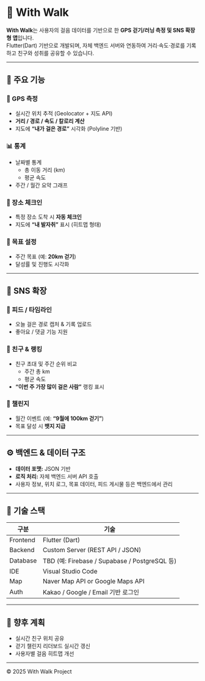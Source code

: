 # 🏃 With Walk

**With Walk**는 사용자의 걸음 데이터를 기반으로 한 **GPS 걷기/러닝 측정 및 SNS 확장형 앱**입니다.  
Flutter(Dart) 기반으로 개발되며, 자체 백엔드 서버와 연동하여 거리·속도·경로를 기록하고 친구와 성취를 공유할 수 있습니다.

---

## 🚶 주요 기능

### 📍 GPS 측정
- 실시간 위치 추적 (Geolocator + 지도 API)
- **거리 / 경로 / 속도 / 칼로리 계산**
- 지도에 **“내가 걸은 경로”** 시각화 (Polyline 기반)

### 📊 통계
- 날짜별 통계
  - 총 이동 거리 (km)
  - 평균 속도
- 주간 / 월간 요약 그래프

### 📌 장소 체크인
- 특정 장소 도착 시 **자동 체크인**
- 지도에 **“내 발자취”** 표시 (히트맵 형태)

### 🎯 목표 설정
- 주간 목표 (예: **20km 걷기**)
- 달성률 및 진행도 시각화

---

## 🤝 SNS 확장

### 📰 피드 / 타임라인
- 오늘 걸은 경로 캡처 & 기록 업로드
- 좋아요 / 댓글 기능 지원

### 👥 친구 & 랭킹
- 친구 초대 및 주간 순위 비교
  - 주간 총 km
  - 평균 속도
- **“이번 주 가장 많이 걸은 사람”** 랭킹 표시

### 🏅 챌린지
- 월간 이벤트 (예: **“9월에 100km 걷기”**)
- 목표 달성 시 **뱃지 지급**

---

## ⚙️ 백엔드 & 데이터 구조

- **데이터 포맷:** JSON 기반
- **로직 처리:** 자체 백엔드 서버 API 호출
- 사용자 정보, 위치 로그, 목표 데이터, 피드 게시물 등은 백엔드에서 관리

---

## 🧩 기술 스택

| 구분 | 기술 |
|------|------|
| Frontend | Flutter (Dart) |
| Backend | Custom Server (REST API / JSON) |
| Database | TBD (예: Firebase / Supabase / PostgreSQL 등) |
| IDE | Visual Studio Code |
| Map | Naver Map API or Google Maps API |
| Auth | Kakao / Google / Email 기반 로그인 |

---

## 🚀 향후 계획
- 실시간 친구 위치 공유
- 걷기 챌린지 리더보드 실시간 갱신
- 사용자별 걸음 히트맵 개선

---

© 2025 With Walk Project
